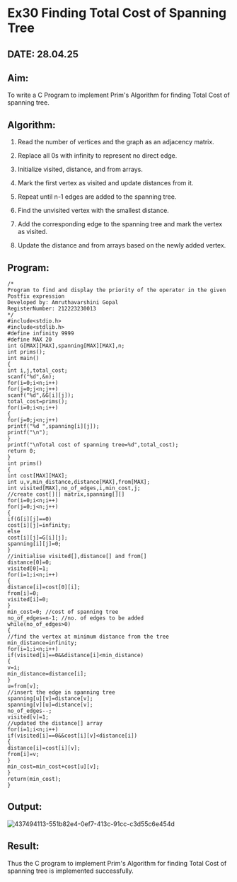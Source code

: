 # Ex30 Finding Total Cost of Spanning Tree

## DATE: 28.04.25

## Aim:

To write a C Program to implement Prim's Algorithm for finding Total Cost of spanning tree.

## Algorithm:

1. Read the number of vertices and the graph as an adjacency matrix.

2. Replace all 0s with infinity to represent no direct edge.

3. Initialize visited, distance, and from arrays.

4. Mark the first vertex as visited and update distances from it.

5. Repeat until n-1 edges are added to the spanning tree.

6. Find the unvisited vertex with the smallest distance.

7. Add the corresponding edge to the spanning tree and mark the vertex as visited.

8. Update the distance and from arrays based on the newly added vertex.

## Program:
```
/*
Program to find and display the priority of the operator in the given Postfix expression
Developed by: Amruthavarshini Gopal
RegisterNumber: 212223230013 
*/
#include<stdio.h>
#include<stdlib.h>
#define infinity 9999
#define MAX 20
int G[MAX][MAX],spanning[MAX][MAX],n;
int prims();
int main()
{
int i,j,total_cost;
scanf("%d",&n);
for(i=0;i<n;i++)
for(j=0;j<n;j++)
scanf("%d",&G[i][j]);
total_cost=prims();
for(i=0;i<n;i++)
{
for(j=0;j<n;j++)
printf("%d ",spanning[i][j]);
printf("\n");
}
printf("\nTotal cost of spanning tree=%d",total_cost);
return 0;
}
int prims()
{
int cost[MAX][MAX];
int u,v,min_distance,distance[MAX],from[MAX];
int visited[MAX],no_of_edges,i,min_cost,j;
//create cost[][] matrix,spanning[][]
for(i=0;i<n;i++)
for(j=0;j<n;j++)
{
if(G[i][j]==0)
cost[i][j]=infinity;
else
cost[i][j]=G[i][j];
spanning[i][j]=0;
}
//initialise visited[],distance[] and from[]
distance[0]=0;
visited[0]=1;
for(i=1;i<n;i++)
{
distance[i]=cost[0][i];
from[i]=0;
visited[i]=0;
}
min_cost=0; //cost of spanning tree
no_of_edges=n-1; //no. of edges to be added
while(no_of_edges>0)
{
//find the vertex at minimum distance from the tree
min_distance=infinity;
for(i=1;i<n;i++)
if(visited[i]==0&&distance[i]<min_distance)
{
v=i;
min_distance=distance[i];
}
u=from[v];
//insert the edge in spanning tree
spanning[u][v]=distance[v];
spanning[v][u]=distance[v];
no_of_edges--;
visited[v]=1;
//updated the distance[] array
for(i=1;i<n;i++)
if(visited[i]==0&&cost[i][v]<distance[i])
{
distance[i]=cost[i][v];
from[i]=v;
}
min_cost=min_cost+cost[u][v];
}
return(min_cost);
}
```

## Output:

![437494113-551b82e4-0ef7-413c-91cc-c3d55c6e454d](https://github.com/user-attachments/assets/9a528b0d-b95b-4ba0-8443-be0b404b56c3)


## Result:

Thus the C program to implement Prim's Algorithm for finding Total Cost of spanning tree is implemented successfully.
